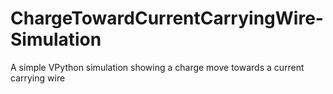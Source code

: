 # ChargeTowardCurrentCarryingWire-Simulation
A simple VPython simulation showing a charge move towards a current carrying wire
